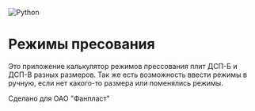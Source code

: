 ![Python](https://img.shields.io/badge/Python-14354C?style=for-the-badge&logo=python&logoColor=white)

# Режимы пресования

Это приложение калькулятор режимов прессования плит ДСП-Б и ДСП-В разных размеров.
Так же есть возможность ввести режимы в ручную, если нет какого-то размера или поменялись режимы.

Сделано для ОАО "Фанпласт"
